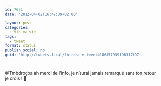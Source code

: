 ```yaml
---
id: 7651
date: '2012-04-02T16:49:39+02:00'

layout: post
categories:
  - Vis ma vie
tags:
  - tweet
format: status
publish_social: no
guid: 'http://tweets.local/?birdsite_tweet=186857939196317697'

---
```


@Tmbdrogba ah merci de l’info, je n’aurai jamais remarqué sans ton retour je crois ! 🙂